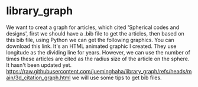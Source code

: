 # library_graph
We want to creat a graph for articles, which cited 'Spherical codes and designs', first we should have a .bib file to get the articles, then based on this bib file, using Python we can get the following graphics.
You can download this link. It's an HTML animated graphic I created. They use longitude as the dividing line for years. However, we can use the number of times these articles are cited as the radius size of the article on the sphere. It hasn't been updated yet.
https://raw.githubusercontent.com/jueminghaha/library_graph/refs/heads/main/3d_citation_graph.html
we will use some tips to get bib files.
